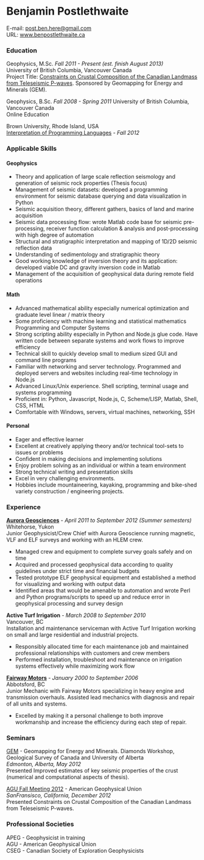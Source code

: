﻿
# **Benjamin Postlethwaite**
E-mail: post.ben.here@gmail.com </br>
URL: www.benpostlethwaite.ca

### Education
Geophysics, M.Sc. *Fall 2011 - Present (est. finish August 2013)* </br>
University of British Columbia, Vancouver Canada </br>
Project Title: [Constraints on Crustal Composition of the Canadian Landmass from Teleseismic P-waves](https://github.com/bpostlethwaite/Masters-Thesis). Sponsored by Geomapping for Energy and Minerals (GEM).

Geophysics, B.Sc. *Fall 2008 - Spring 2011*
University of British Columbia, Vancouver Canada </br>
Online Education

Brown University, Rhode Island, USA </br>
[Interpretation of Programming Languages](http://www.cs.brown.edu/courses/cs173/2012/) - *Fall 2012*

### Applicable Skills
#### Geophysics
* Theory and application of large scale reflection seismology and generation of seismic rock properties (Thesis focus)
* Management of seismic datasets: developed a programming environment for seismic database querying and data visualization in Python
* Seismic acquisition theory, different gathers, basics of land and marine acquisition
* Seismic data processing flow:  wrote Matlab code base for seismic pre-processing, receiver function calculation & analysis and post-processing with high degree of automation
* Structural and stratigraphic interpretation and mapping of 1D/2D seismic reflection data
* Understanding of sedimentology and stratigraphic theory
* Good working knowledge of inversion theory and its application: developed viable DC and gravity inversion code in Matlab
* Management of the acquisition of geophysical data during remote field operations

#### Math
* Advanced mathematical ability especially numerical optimization and graduate level linear / matrix theory
* Some proficiency with machine learning and statistical mathematics
Programming and Computer Systems
* Strong scripting ability especially in Python and Node.js glue code. Have written code between separate systems and work flows to improve efficiency
* Technical skill to quickly develop small to medium sized GUI and command line programs
* Familiar with networking and server technology. Programmed and deployed servers and websites including real-time technology in Node.js
* Advanced Linux/Unix experience. Shell scripting, terminal usage and systems programming
* Proficient in: Python, Javascript, Node.js, C, Scheme/LISP, Matlab, Shell, CSS, HTML
* Comfortable with Windows, servers, virtual machines, networking,  SSH

#### Personal
* Eager and effective learner
* Excellent at creatively applying theory and/or technical tool-sets to issues or problems
* Confident in making decisions and implementing solutions
* Enjoy problem solving as an individual or within a team environment
* Strong technical writing and presentation skills
* Excel in very challenging environments.
* Hobbies include mountaineering, kayaking, programming and bike-shed variety construction / engineering projects.


### Experience
**[Aurora Geosciences](http://www.aurorageosciences.com/)** - *April 2011 to September 2012 (Summer semesters)* </br>
Whitehorse, Yukon </br>
Junior Geophysicist/Crew Chief with Aurora Geoscience running magnetic, VLF and ELF surveys and working with an HLEM crew.

* Managed crew and equipment to complete survey goals safely and on time
* Acquired and processed geophysical data according to quality guidelines under strict time and financial budgets
* Tested prototype ELF geophysical equipment and established a method for visualizing and working with output data
* Identified areas that would be amenable to automation and wrote Perl and Python programs/scripts to speed up and reduce error in geophysical processing and survey design

**Active Turf Irrigation** - *March 2008 to September 2010* </br>
Vancouver, BC </br>
Installation and maintenance serviceman with Active Turf Irrigation working on small and large residential and industrial projects.

* Responsibly allocated time for each maintenance job and maintained professional relationships with customers and crew members
* Performed installation, troubleshoot and maintenance on irrigation systems effectively while maximizing work flow

**[Fairway Motors](http://www.fairwaymotors.ca)** - *January 2000 to September 2006* </br>
Abbotsford, BC </br>
Junior Mechanic with Fairway Motors specializing in heavy engine and transmission overhauls. Assisted lead mechanics with diagnosis and repair of all units and systems.

* Excelled by making it a personal challenge to both improve workmanship and increase the efficiency during each step of repair.

### Seminars
[GEM](http://www.nrcan.gc.ca/earth-sciences/about/current-program/geomapping/7131) - Geomapping for Energy and Minerals. Diamonds Workshop, Geological Survey of Canada and University of Alberta </br>
*Edmonton, Alberta, May 2012* </br>
Presented Improved estimates of key seismic properties of the crust (numerical and computational aspects of thesis).

[AGU Fall Meeting 2012](http://fallmeeting.agu.org/2012/) - American Geophysical Union </br>
*SanFransisco, California, December 2012* </br>
Presented Constraints on Crustal Composition of the Canadian Landmass from Teleseismic P-waves.


### Professional Societies
APEG - Geophysicist in training </br>
AGU - American Geophysical Union </br>
CSEG - Canadian Society of Exploration Geophysicists </br>
